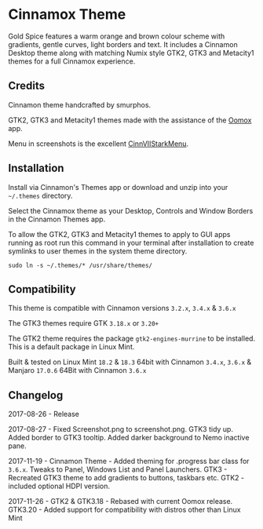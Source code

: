 # Cinnamox Theme

Gold Spice features a warm orange and brown colour scheme with gradients, gentle curves, light borders and text. It includes a Cinnamon Desktop theme along with matching Numix style GTK2, GTK3 and Metacity1 themes for a full Cinnamox experience.


## Credits

Cinnamon theme handcrafted by smurphos.

GTK2, GTK3 and Metacity1 themes made with the assistance of the [Oomox](https://github.com/actionless/oomox) app.

Menu in screenshots is the excellent [CinnVIIStarkMenu](https://cinnamon-spices.linuxmint.com/applets/view/281).


## Installation

Install via Cinnamon's Themes app or download and unzip into your `~/.themes` directory.

Select the Cinnamox theme as your Desktop, Controls and Window Borders in the Cinnamon Themes app.

To allow the GTK2, GTK3 and Metacity1 themes to apply to GUI apps running as root run this command in your terminal after installation to create symlinks to user themes in the system theme directory.

`sudo ln -s ~/.themes/* /usr/share/themes/`


## Compatibility

This theme is compatible with Cinnamon versions `3.2.x`, `3.4.x` & `3.6.x`

The GTK3 themes require GTK `3.18.x` or `3.20+`

The GTK2 theme requires the package `gtk2-engines-murrine` to be installed. This is a default package in Linux Mint.

Built & tested on Linux Mint `18.2` & `18.3` 64bit with Cinnamon `3.4.x`, `3.6.x` & Manjaro `17.0.6` 64Bit with Cinnamon `3.6.x`

## Changelog

2017-08-26 - Release

2017-08-27 - Fixed Screenshot.png to screenshot.png. GTK3 tidy up. Added border to GTK3 tooltip. Added darker background to Nemo inactive pane.

2017-11-19 - Cinnamon Theme - Added theming for .progress bar class for `3.6.x`. Tweaks to Panel, Windows List and Panel Launchers. GTK3 - Recreated GTK3 theme to add gradients to buttons, taskbars etc. GTK2 - included optional HDPI version.

2017-11-26 - GTK2 & GTK3.18 - Rebased with current Oomox release. GTK3.20 - Added support for compatibility with distros other than Linux Mint

